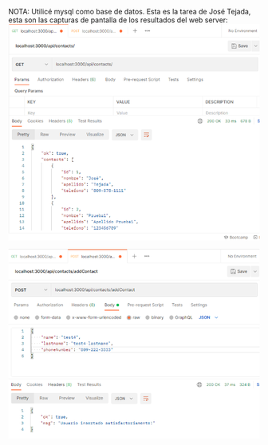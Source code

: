 NOTA: Utilicé mysql como base de datos. 
Esta es la tarea de José Tejada, esta son las capturas de pantalla de los resultados del web server:
![Resultados petición get](img_resultados_get.PNG)

![Resultados petición post](img_resultado_post.PNG)